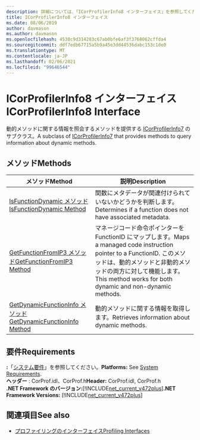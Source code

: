 ```yaml
---
description: 詳細については、「ICorProfilerInfo8 インターフェイス」を参照してください。
title: ICorProfilerInfo8 インターフェイス
ms.date: 08/06/2019
author: davmason
ms.author: davmason
ms.openlocfilehash: 4538c9d314283c67ab0bfe6af3f3768062cffda4
ms.sourcegitcommit: ddf7edb67715a5b9a45e3dd44536dabc153c1de0
ms.translationtype: MT
ms.contentlocale: ja-JP
ms.lasthandoff: 02/06/2021
ms.locfileid: "99646544"
---
```

# <a name="icorprofilerinfo8-interface"></a><span data-ttu-id="9096c-103">ICorProfilerInfo8 インターフェイス</span><span class="sxs-lookup"><span data-stu-id="9096c-103">ICorProfilerInfo8 Interface</span></span>

<span data-ttu-id="9096c-104">動的メソッドに関する情報を照会するメソッドを提供する [ICorProfilerInfo7](icorprofilerinfo7-interface.md) のサブクラス。</span><span class="sxs-lookup"><span data-stu-id="9096c-104">A subclass of [ICorProfilerInfo7](icorprofilerinfo7-interface.md) that provides methods to query information about dynamic methods.</span></span>

## <a name="methods"></a><span data-ttu-id="9096c-105">メソッド</span><span class="sxs-lookup"><span data-stu-id="9096c-105">Methods</span></span>  

| <span data-ttu-id="9096c-106">メソッド</span><span class="sxs-lookup"><span data-stu-id="9096c-106">Method</span></span>|<span data-ttu-id="9096c-107">説明</span><span class="sxs-lookup"><span data-stu-id="9096c-107">Description</span></span>|  
| ------------|-----------------|  
|[<span data-ttu-id="9096c-108">IsFunctionDynamic メソッド</span><span class="sxs-lookup"><span data-stu-id="9096c-108">IsFunctionDynamic Method</span></span>](icorprofilerinfo8-isfunctiondynamic-method.md)| <span data-ttu-id="9096c-109">関数にメタデータが関連付けられていないかどうかを判断します。</span><span class="sxs-lookup"><span data-stu-id="9096c-109">Determines if a function does not have associated metadata.</span></span>|
|[<span data-ttu-id="9096c-110">GetFunctionFromIP3 メソッド</span><span class="sxs-lookup"><span data-stu-id="9096c-110">GetFunctionFromIP3 Method</span></span>](icorprofilerinfo8-getfunctionfromip3-method.md)| <span data-ttu-id="9096c-111">マネージコード命令ポインターを FunctionID にマップします。</span><span class="sxs-lookup"><span data-stu-id="9096c-111">Maps a managed code instruction pointer to a FunctionID.</span></span> <span data-ttu-id="9096c-112">このメソッドは、動的メソッドと非動的メソッドの両方に対して機能します。</span><span class="sxs-lookup"><span data-stu-id="9096c-112">This method works for both dynamic and non-dynamic methods.</span></span> |
|[<span data-ttu-id="9096c-113">GetDynamicFunctionInfo メソッド</span><span class="sxs-lookup"><span data-stu-id="9096c-113">GetDynamicFunctionInfo Method</span></span>](icorprofilerinfo8-getdynamicfunctioninfo-method.md)| <span data-ttu-id="9096c-114">動的メソッドに関する情報を取得します。</span><span class="sxs-lookup"><span data-stu-id="9096c-114">Retrieves information about dynamic methods.</span></span> |

## <a name="requirements"></a><span data-ttu-id="9096c-115">要件</span><span class="sxs-lookup"><span data-stu-id="9096c-115">Requirements</span></span>  

<span data-ttu-id="9096c-116">**:**「[システム要件](../../get-started/system-requirements.md)」を参照してください。</span><span class="sxs-lookup"><span data-stu-id="9096c-116">**Platforms:** See [System Requirements](../../get-started/system-requirements.md).</span></span>  
<span data-ttu-id="9096c-117">**ヘッダー** : CorProf.idl、CorProf.h</span><span class="sxs-lookup"><span data-stu-id="9096c-117">**Header:** CorProf.idl, CorProf.h</span></span>  
<span data-ttu-id="9096c-118">**.NET Framework のバージョン:**[!INCLUDE[net_current_v472plus](../../../../includes/net-current-v472plus.md)]</span><span class="sxs-lookup"><span data-stu-id="9096c-118">**.NET Framework Versions:** [!INCLUDE[net_current_v472plus](../../../../includes/net-current-v472plus.md)]</span></span>  

## <a name="see-also"></a><span data-ttu-id="9096c-119">関連項目</span><span class="sxs-lookup"><span data-stu-id="9096c-119">See also</span></span>

- [<span data-ttu-id="9096c-120">プロファイリングのインターフェイス</span><span class="sxs-lookup"><span data-stu-id="9096c-120">Profiling Interfaces</span></span>](profiling-interfaces.md)
